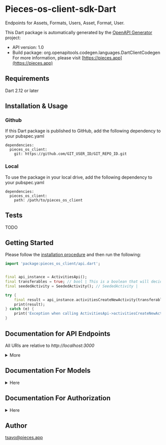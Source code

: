 #  Pieces-os-client-sdk-Dart

Endpoints for Assets, Formats, Users, Asset, Format, User.

This Dart package is automatically generated by the [OpenAPI Generator](https://openapi-generator.tech) project:

- API version: 1.0
- Build package: org.openapitools.codegen.languages.DartClientCodegen
For more information, please visit [https://pieces.app](https://pieces.app)

## Requirements

Dart 2.12 or later

## Installation & Usage

### Github
If this Dart package is published to GitHub, add the following dependency to your pubspec.yaml
```
dependencies:
  pieces_os_client:
    git: https://github.com/GIT_USER_ID/GIT_REPO_ID.git
```

### Local
To use the package in your local drive, add the following dependency to your pubspec.yaml
```
dependencies:
  pieces_os_client:
    path: /path/to/pieces_os_client
```

## Tests

TODO

## Getting Started

Please follow the [installation procedure](#installation--usage) and then run the following:

```dart
import 'package:pieces_os_client/api.dart';


final api_instance = ActivitiesApi();
final transferables = true; // bool | This is a boolean that will decided if we are want to return the transferable data (default) or not(performance enhancement)
final seededActivity = SeededActivity(); // SeededActivity | 

try {
    final result = api_instance.activitiesCreateNewActivity(transferables, seededActivity);
    print(result);
} catch (e) {
    print('Exception when calling ActivitiesApi->activitiesCreateNewActivity: $e\n');
}

```

## Documentation for API Endpoints

All URIs are relative to *http://localhost:3000*

<details>
<summary>More</summary>

Class | Method | HTTP request | Description
------------ | ------------- | ------------- | -------------
*ActivitiesApi* | [**activitiesCreateNewActivity**](doc//ActivitiesApi.md#activitiescreatenewactivity) | **POST** /activities/create | /activities/create [POST]
*ActivitiesApi* | [**activitiesDeleteSpecificActivity**](doc//ActivitiesApi.md#activitiesdeletespecificactivity) | **POST** /activities/{activity}/delete | /activities/{activity}/delete [POST]
*ActivitiesApi* | [**activitiesSnapshot**](doc//ActivitiesApi.md#activitiessnapshot) | **GET** /activities | /activities [GET]
*ActivityApi* | [**activitiesSpecificActivitySnapshot**](doc//ActivityApi.md#activitiesspecificactivitysnapshot) | **GET** /activity/{activity} | /activity/{activity} [GET]
*ActivityApi* | [**activityIdentifiersSnapshot**](doc//ActivityApi.md#activityidentifierssnapshot) | **GET** /activity/identifiers | /activity/identifiers [GET]
*ActivityApi* | [**activityUpdate**](doc//ActivityApi.md#activityupdate) | **POST** /activity/update | /activity/update [POST]
*AllocationApi* | [**allocationSnapshot**](doc//AllocationApi.md#allocationsnapshot) | **GET** /allocation/{allocation} | /allocation/{allocation} [GET]
*AllocationApi* | [**allocationUpdate**](doc//AllocationApi.md#allocationupdate) | **POST** /allocation/update | /allocation/update [POST]
*AllocationsApi* | [**allocationsConnectNewCloud**](doc//AllocationsApi.md#allocationsconnectnewcloud) | **POST** /allocations/connect | /allocations/connect [POST]
*AllocationsApi* | [**allocationsCreateNewAllocation**](doc//AllocationsApi.md#allocationscreatenewallocation) | **POST** /allocations/create | /allocations/create [POST]
*AllocationsApi* | [**allocationsDeleteAllocation**](doc//AllocationsApi.md#allocationsdeleteallocation) | **POST** /allocations/delete | /allocations/delete [POST]
*AllocationsApi* | [**allocationsDisconnectCloud**](doc//AllocationsApi.md#allocationsdisconnectcloud) | **POST** /allocations/disconnect | /allocations/disconnect [POST]
*AllocationsApi* | [**allocationsReconnectCloud**](doc//AllocationsApi.md#allocationsreconnectcloud) | **POST** /allocations/reconnect | /allocations/reconnect [POST]
*AllocationsApi* | [**allocationsSnapshot**](doc//AllocationsApi.md#allocationssnapshot) | **GET** /allocations | /allocations [GET]
*AnalysesApi* | [**analysesSnapshot**](doc//AnalysesApi.md#analysessnapshot) | **GET** /analyses | Your GET endpoint
*AnchorApi* | [**anchorRename**](doc//AnchorApi.md#anchorrename) | **POST** /anchor/{anchor}/rename | /anchor/{anchor}/rename [POST]
*AnchorApi* | [**anchorScoresIncrement**](doc//AnchorApi.md#anchorscoresincrement) | **POST** /anchor/{anchor}/scores/increment | '/anchor/{anchor}/scores/increment' [POST]
*AnchorApi* | [**anchorSpecificAnchorSnapshot**](doc//AnchorApi.md#anchorspecificanchorsnapshot) | **GET** /anchor/{anchor} | /anchor/{anchor} [GET]
*AnchorApi* | [**anchorUpdate**](doc//AnchorApi.md#anchorupdate) | **POST** /anchor/update | /anchor/update [POST]
*AnchorPointApi* | [**anchorPointScoresIncrement**](doc//AnchorPointApi.md#anchorpointscoresincrement) | **POST** /anchor_point/{anchor_point}/scores/increment | '/anchor_point/{anchor_point}/scores/increment' [POST]
*AnchorPointApi* | [**anchorPointSpecificAnchorPointSnapshot**](doc//AnchorPointApi.md#anchorpointspecificanchorpointsnapshot) | **GET** /anchor_point/{anchor_point} | /anchor_point/{anchor_point} [GET]
*AnchorPointApi* | [**anchorPointUpdate**](doc//AnchorPointApi.md#anchorpointupdate) | **POST** /anchor_point/update | /anchor_point/update [POST]
*AnchorPointsApi* | [**anchorPointsCreateNewAnchorPoint**](doc//AnchorPointsApi.md#anchorpointscreatenewanchorpoint) | **POST** /anchor_points/create | /anchor_points/create [POST]
*AnchorPointsApi* | [**anchorPointsDeleteSpecificAnchorPoint**](doc//AnchorPointsApi.md#anchorpointsdeletespecificanchorpoint) | **POST** /anchor_points/{anchor_point}/delete | /anchor_points/{anchor_point}/delete [POST]
*AnchorPointsApi* | [**anchorPointsSnapshot**](doc//AnchorPointsApi.md#anchorpointssnapshot) | **GET** /anchor_points | /anchor_points [GET]
*AnchorsApi* | [**anchorDisassociateAsset**](doc//AnchorsApi.md#anchordisassociateasset) | **POST** /anchors/{anchor}/assets/delete/{asset} | /anchors/{anchor}/assets/delete/{asset} [POST]
*AnchorsApi* | [**anchorsCreateNewAnchor**](doc//AnchorsApi.md#anchorscreatenewanchor) | **POST** /anchors/create | /anchors/create [POST]
*AnchorsApi* | [**anchorsDeleteSpecificAnchor**](doc//AnchorsApi.md#anchorsdeletespecificanchor) | **POST** /anchors/{anchor}/delete | /anchors/{anchor}/delete [POST]
*AnchorsApi* | [**anchorsSnapshot**](doc//AnchorsApi.md#anchorssnapshot) | **GET** /anchors | /anchors [GET]
*AnnotationApi* | [**annotationScoresIncrement**](doc//AnnotationApi.md#annotationscoresincrement) | **POST** /annotation/{annotation}/scores/increment | '/annotation/{annotation}/scores/increment' [POST]
*AnnotationApi* | [**annotationSpecificAnnotationSnapshot**](doc//AnnotationApi.md#annotationspecificannotationsnapshot) | **GET** /annotation/{annotation} | /annotation/{annotation} [GET]
*AnnotationApi* | [**annotationUpdate**](doc//AnnotationApi.md#annotationupdate) | **POST** /annotation/update | /annotation/update [POST]
*AnnotationsApi* | [**annotationsCreateNewAnnotation**](doc//AnnotationsApi.md#annotationscreatenewannotation) | **POST** /annotations/create | /annotations/create [POST]
*AnnotationsApi* | [**annotationsDeleteSpecificAnnotation**](doc//AnnotationsApi.md#annotationsdeletespecificannotation) | **POST** /annotations/{annotation}/delete | /annotations/{annotation}/delete [POST]
*AnnotationsApi* | [**annotationsSnapshot**](doc//AnnotationsApi.md#annotationssnapshot) | **GET** /annotations | /annotations [GET]
*ApplicationApi* | [**applicationUpdate**](doc//ApplicationApi.md#applicationupdate) | **POST** /application/update | /application/update [GET]
*ApplicationsApi* | [**applicationsExternalRelated**](doc//ApplicationsApi.md#applicationsexternalrelated) | **GET** /applications/external/related | /applications/external/related [GET]
*ApplicationsApi* | [**applicationsExternalSnapshot**](doc//ApplicationsApi.md#applicationsexternalsnapshot) | **GET** /applications/external | /applications/external [GET]
*ApplicationsApi* | [**applicationsRegister**](doc//ApplicationsApi.md#applicationsregister) | **POST** /applications/register | /applications/register [POST]
*ApplicationsApi* | [**applicationsSessionClose**](doc//ApplicationsApi.md#applicationssessionclose) | **POST** /applications/session/close | /applications/session/close [POST]
*ApplicationsApi* | [**applicationsSessionOpen**](doc//ApplicationsApi.md#applicationssessionopen) | **POST** /applications/session/open | /applications/session/open [POST]
*ApplicationsApi* | [**applicationsSessionSnapshot**](doc//ApplicationsApi.md#applicationssessionsnapshot) | **GET** /applications/sessions/{session} | /applications/sessions/{session} [GET]
*ApplicationsApi* | [**applicationsSnapshot**](doc//ApplicationsApi.md#applicationssnapshot) | **GET** /applications | /applications [GET]
*ApplicationsApi* | [**applicationsSpecificApplicationSnapshot**](doc//ApplicationsApi.md#applicationsspecificapplicationsnapshot) | **GET** /applications/{application} | /applications/{application} [GET]
*ApplicationsApi* | [**applicationsUsageEngagementInteraction**](doc//ApplicationsApi.md#applicationsusageengagementinteraction) | **POST** /applications/usage/engagement/interaction | /applications/usage/engagement/interaction [POST] Scoped to Apps
*ApplicationsApi* | [**applicationsUsageEngagementKeyboard**](doc//ApplicationsApi.md#applicationsusageengagementkeyboard) | **POST** /applications/usage/engagement/keyboard | /applications/usage/engagement/keyboard [POST] Scoped to Apps
*ApplicationsApi* | [**applicationsUsageInstallation**](doc//ApplicationsApi.md#applicationsusageinstallation) | **POST** /applications/usage/installation | /applications/usage/installation [POST]
*ApplicationsApi* | [**postApplicationsUsageUpdated**](doc//ApplicationsApi.md#postapplicationsusageupdated) | **POST** /applications/usage/updated | /applications/usage/updated [POST]
*AssetApi* | [**assetAssociateTag**](doc//AssetApi.md#assetassociatetag) | **POST** /asset/{asset}/tags/associate/{tag} | /asset/{asset}/tags/associate/{tag} [POST]
*AssetApi* | [**assetAssociateWebsite**](doc//AssetApi.md#assetassociatewebsite) | **POST** /asset/{asset}/websites/associate/{website} | /asset/{asset}/websites/associate/{website} [POST]
*AssetApi* | [**assetDisassociateTag**](doc//AssetApi.md#assetdisassociatetag) | **POST** /asset/{asset}/tags/disassociate/{tag} | /asset/{asset}/tags/disassociate/{tag} [POST]
*AssetApi* | [**assetDisassociateWebsite**](doc//AssetApi.md#assetdisassociatewebsite) | **POST** /asset/{asset}/websites/disassociate/{website} | /asset/{asset}/websites/disassociate/{website} [POST]
*AssetApi* | [**assetFormats**](doc//AssetApi.md#assetformats) | **GET** /asset/{asset}/formats | /asset/{asset}/formats [GET] Scoped To Asset
*AssetApi* | [**assetReclassify**](doc//AssetApi.md#assetreclassify) | **POST** /asset/reclassify | /asset/reclassify [POST]
*AssetApi* | [**assetScoresIncrement**](doc//AssetApi.md#assetscoresincrement) | **POST** /asset/{asset}/scores/increment | '/asset/{asset}/scores/increment' [POST]
*AssetApi* | [**assetSnapshot**](doc//AssetApi.md#assetsnapshot) | **GET** /asset/{asset} | /asset/{asset} [GET] Scoped To Asset
*AssetApi* | [**assetSnapshotPost**](doc//AssetApi.md#assetsnapshotpost) | **POST** /asset/{asset} | /asset/{asset} [POST] Scoped to an Asset
*AssetApi* | [**assetSpecificAssetActivities**](doc//AssetApi.md#assetspecificassetactivities) | **GET** /asset/{asset}/activities | /asset/{asset}/activities [GET]
*AssetApi* | [**assetSpecificAssetConversations**](doc//AssetApi.md#assetspecificassetconversations) | **GET** /asset/{asset}/conversations | /asset/{asset}/conversations [GET]
*AssetApi* | [**assetSpecificAssetExport**](doc//AssetApi.md#assetspecificassetexport) | **GET** /asset/{asset}/export | [GET] /asset/{asset}/export
*AssetApi* | [**assetUpdate**](doc//AssetApi.md#assetupdate) | **POST** /asset/update | /asset/update [POST] Scoped to Asset
*AssetsApi* | [**assetsCreateNewAsset**](doc//AssetsApi.md#assetscreatenewasset) | **POST** /assets/create | /assets/create [POST] Scoped to Asset
*AssetsApi* | [**assetsDeleteAsset**](doc//AssetsApi.md#assetsdeleteasset) | **POST** /assets/{asset}/delete | /assets/delete [POST] Scoped to Asset
*AssetsApi* | [**assetsDraft**](doc//AssetsApi.md#assetsdraft) | **POST** /assets/draft | /assets/draft [POST]
*AssetsApi* | [**assetsGetRecommendedAssets**](doc//AssetsApi.md#assetsgetrecommendedassets) | **GET** /assets/recommended | Your GET endpoint
*AssetsApi* | [**assetsGetRelatedAssets**](doc//AssetsApi.md#assetsgetrelatedassets) | **GET** /assets/related | /assets/related [GET]
*AssetsApi* | [**assetsIdentifiersSnapshot**](doc//AssetsApi.md#assetsidentifierssnapshot) | **GET** /assets/identifiers | /assets/identifiers [GET]
*AssetsApi* | [**assetsPseudoSnapshot**](doc//AssetsApi.md#assetspseudosnapshot) | **GET** /assets/pseudo | /assets/pseudo [GET]
*AssetsApi* | [**assetsSearchAssets**](doc//AssetsApi.md#assetssearchassets) | **GET** /assets/search | /assets/search?query=string [GET]
*AssetsApi* | [**assetsSearchWithFilters**](doc//AssetsApi.md#assetssearchwithfilters) | **POST** /assets/search | /assets/search [POST]
*AssetsApi* | [**assetsSnapshot**](doc//AssetsApi.md#assetssnapshot) | **GET** /assets | /assets [GET] Scoped to Assets
*AssetsApi* | [**assetsSpecificAssetFormatsSnapshot**](doc//AssetsApi.md#assetsspecificassetformatssnapshot) | **GET** /assets/{asset}/formats | /assets/{asset}/formats [GET] Scoped To Assets
*AssetsApi* | [**assetsSpecificAssetSnapshot**](doc//AssetsApi.md#assetsspecificassetsnapshot) | **GET** /assets/{asset} | /assets/{asset} [GET] Scoped to Assets
*AssetsApi* | [**assetsStreamIdentifiers**](doc//AssetsApi.md#assetsstreamidentifiers) | **GET** /assets/stream/identifiers | /assets/stream/identifiers [GET]
*AssetsApi* | [**getAssetsStreamTransferables**](doc//AssetsApi.md#getassetsstreamtransferables) | **GET** /assets/stream/transferables | Your GET endpoint
*AssetsApi* | [**streamAssets**](doc//AssetsApi.md#streamassets) | **GET** /assets/stream | /assets/stream [GET]
*Auth0Api* | [**auth0Logout**](doc//Auth0Api.md#auth0logout) | **GET** /v2/logout | https://auth.pieces.services/v2/logout [GET]
*Auth0Api* | [**authorizeAuth0**](doc//Auth0Api.md#authorizeauth0) | **GET** /authorize | https://auth.pieces.services/authorize [GET]
*Auth0Api* | [**exchangeForAuth0Token**](doc//Auth0Api.md#exchangeforauth0token) | **POST** /oauth/token | https://auth.pieces.services/oauth/token [POST]
*Auth0Api* | [**getAuth0UserInfo**](doc//Auth0Api.md#getauth0userinfo) | **GET** /userinfo | https://auth.pieces.services/userinfo [GET]
*BackupApi* | [**backup**](doc//BackupApi.md#backup) | **POST** /backup | /backup [POST]
*BackupApi* | [**backupAsset**](doc//BackupApi.md#backupasset) | **POST** /backup/asset | /backup/asset [POST]
*ClassificationApi* | [**convertGenericClassification**](doc//ClassificationApi.md#convertgenericclassification) | **POST** /classification/generic/convert | Convert Generic Classification
*CodeAnalysesApi* | [**codeAnalysesSnapshot**](doc//CodeAnalysesApi.md#codeanalysessnapshot) | **GET** /code_analyses | Your GET endpoint
*ConnectorApi* | [**connect**](doc//ConnectorApi.md#connect) | **POST** /connect | /connect [POST]
*ConnectorApi* | [**intention**](doc//ConnectorApi.md#intention) | **POST** /{application}/intention | /{application}/intention [POST]
*ConnectorApi* | [**onboarded**](doc//ConnectorApi.md#onboarded) | **POST** /{application}/onboarded | /onboarded [POST]
*ConnectorApi* | [**react**](doc//ConnectorApi.md#react) | **POST** /{application}/reaction | /{application}/reaction [POST]
*ConnectorApi* | [**suggest**](doc//ConnectorApi.md#suggest) | **POST** /{application}/suggestion | /{application}/suggestion [POST]
*ConnectorApi* | [**track**](doc//ConnectorApi.md#track) | **POST** /{application}/track | /{application}/track [POST]
*ConversationApi* | [**conversationAssociateAnchor**](doc//ConversationApi.md#conversationassociateanchor) | **POST** /conversation/{conversation}/anchors/associate/{anchor} | /conversation/{conversation}/anchors/associate/{anchor} [POST]
*ConversationApi* | [**conversationAssociateAsset**](doc//ConversationApi.md#conversationassociateasset) | **POST** /conversation/{conversation}/assets/associate/{asset} | /conversation/{conversation}/assets/associate/{asset} [POST]
*ConversationApi* | [**conversationAssociateWebsite**](doc//ConversationApi.md#conversationassociatewebsite) | **POST** /conversation/{conversation}/websites/associate/{website} | /conversation/{conversation}/websites/associate/{website} [POST]
*ConversationApi* | [**conversationDisassociateAnchor**](doc//ConversationApi.md#conversationdisassociateanchor) | **POST** /conversation/{conversation}/anchors/delete/{anchor} | /conversation/{conversation}/anchors/delete/{anchor} [POST]
*ConversationApi* | [**conversationDisassociateAsset**](doc//ConversationApi.md#conversationdisassociateasset) | **POST** /conversation/{conversation}/assets/delete/{asset} | /conversation/{conversation}/assets/delete/{asset} [POST]
*ConversationApi* | [**conversationDisassociateWebsite**](doc//ConversationApi.md#conversationdisassociatewebsite) | **POST** /conversation/{conversation}/websites/disassociate/{website} | /website/{website}/websites/disassociate/{website} [POST]
*ConversationApi* | [**conversationGetSpecificConversation**](doc//ConversationApi.md#conversationgetspecificconversation) | **GET** /conversation/{conversation} | /conversation/{conversation} [GET]
*ConversationApi* | [**conversationGroundingMessagesAssociateMessage**](doc//ConversationApi.md#conversationgroundingmessagesassociatemessage) | **POST** /conversation/{conversation}/grounding/messages/associate/{message} | /conversation/{conversation}/grounding/messages/associate/{message} [POST]
*ConversationApi* | [**conversationGroundingMessagesDisassociateMessage**](doc//ConversationApi.md#conversationgroundingmessagesdisassociatemessage) | **POST** /conversation/{conversation}/grounding/messages/disassociate/{message} | /conversation/{conversation}/grounding/messages/disassociate/{message} [POST]
*ConversationApi* | [**conversationScoresIncrement**](doc//ConversationApi.md#conversationscoresincrement) | **POST** /conversation/{conversation}/scores/increment | '/conversation/{conversation}/scores/increment' [POST]
*ConversationApi* | [**conversationSpecificConversationMessages**](doc//ConversationApi.md#conversationspecificconversationmessages) | **GET** /conversation/{conversation}/messages | /conversation/{conversation}/messages [GET]
*ConversationApi* | [**conversationSpecificConversationRename**](doc//ConversationApi.md#conversationspecificconversationrename) | **POST** /conversation/{conversation}/rename | /conversation/{conversation}/rename [POST]
*ConversationApi* | [**conversationSummarize**](doc//ConversationApi.md#conversationsummarize) | **POST** /conversation/{conversation}/summarize | /conversation/{conversation}/summarize [POST]
*ConversationApi* | [**conversationUpdate**](doc//ConversationApi.md#conversationupdate) | **POST** /conversation/update | /conversation/update [POST]
*ConversationMessageApi* | [**messageAssociateAnnotation**](doc//ConversationMessageApi.md#messageassociateannotation) | **POST** /message/{message}/annotations/associate/{annotation} | /message/{message}/annotations/associate/{annotation} [POST]
*ConversationMessageApi* | [**messageDisassociateAnnotation**](doc//ConversationMessageApi.md#messagedisassociateannotation) | **POST** /message/{message}/annotations/disassociate/{annotation} | /message/{message}/annotations/disassociate/{annotation} [POST]
*ConversationMessageApi* | [**messageScoresIncrement**](doc//ConversationMessageApi.md#messagescoresincrement) | **POST** /message/{message}/scores/increment | '/message/{message}/scores/increment' [POST]
*ConversationMessageApi* | [**messageSpecificMessageSnapshot**](doc//ConversationMessageApi.md#messagespecificmessagesnapshot) | **GET** /message/{message} | /message/{message} [GET]
*ConversationMessageApi* | [**messageSpecificMessageUpdate**](doc//ConversationMessageApi.md#messagespecificmessageupdate) | **POST** /message/update | /message/update [GET]
*ConversationMessagesApi* | [**messagesCreateSpecificMessage**](doc//ConversationMessagesApi.md#messagescreatespecificmessage) | **POST** /messages/create | /messages/create [POST]
*ConversationMessagesApi* | [**messagesDeleteSpecificMessage**](doc//ConversationMessagesApi.md#messagesdeletespecificmessage) | **POST** /messages/{message}/delete | /messages/{message}/delete [POST]
*ConversationMessagesApi* | [**messagesSnapshot**](doc//ConversationMessagesApi.md#messagessnapshot) | **GET** /messages | /messages [GET]
*ConversationsApi* | [**conversationsCreateFromAsset**](doc//ConversationsApi.md#conversationscreatefromasset) | **POST** /conversations/create/from_asset/{asset} | /conversations/create/from_asset/{asset} [POST]
*ConversationsApi* | [**conversationsCreateSpecificConversation**](doc//ConversationsApi.md#conversationscreatespecificconversation) | **POST** /conversations/create | /conversations/create [POST]
*ConversationsApi* | [**conversationsDeleteSpecificConversation**](doc//ConversationsApi.md#conversationsdeletespecificconversation) | **POST** /conversations/{conversation}/delete | /conversations/{conversation}/delete [POST]
*ConversationsApi* | [**conversationsIdentifiersSnapshot**](doc//ConversationsApi.md#conversationsidentifierssnapshot) | **GET** /conversations/identifiers | /conversations/identifiers [GET]
*ConversationsApi* | [**conversationsSnapshot**](doc//ConversationsApi.md#conversationssnapshot) | **GET** /conversations | /conversations [GET]
*ConversationsApi* | [**conversationsStreamIdentifiers**](doc//ConversationsApi.md#conversationsstreamidentifiers) | **GET** /conversations/stream/identifiers | /conversations/stream/identifiers [STREAMED]
*DatabaseApi* | [**databaseExport**](doc//DatabaseApi.md#databaseexport) | **GET** /database/export | Your GET endpoint
*DatabaseApi* | [**databaseImport**](doc//DatabaseApi.md#databaseimport) | **POST** /database/import | /database/import [POST]
*DiscoveryApi* | [**discoveryDiscoverAssets**](doc//DiscoveryApi.md#discoverydiscoverassets) | **POST** /discovery/discover/assets | /discovery/discover/assets [POST]
*DiscoveryApi* | [**discoveryDiscoverAssetsHtml**](doc//DiscoveryApi.md#discoverydiscoverassetshtml) | **POST** /discovery/discover/assets/html | /discovery/discover/assets/html[POST]
*DiscoveryApi* | [**discoveryDiscoverSensitives**](doc//DiscoveryApi.md#discoverydiscoversensitives) | **POST** /discovery/discover/sensitives | /discovery/discover/sensitives [POST]
*DiscoveryApi* | [**discoveryDiscoverTagsRelated**](doc//DiscoveryApi.md#discoverydiscovertagsrelated) | **POST** /discovery/discover/tags/related | /discovery/discover/tags/related [POST]
*DistributionApi* | [**distributionUpdate**](doc//DistributionApi.md#distributionupdate) | **POST** /distribution/update | /distribution/update [POST]
*DistributionApi* | [**distributionsSpecificDistributionSnapshot**](doc//DistributionApi.md#distributionsspecificdistributionsnapshot) | **GET** /distribution/{distribution} | /distribution/{distribution} [GET]
*DistributionsApi* | [**distributionsCreateNewDistribution**](doc//DistributionsApi.md#distributionscreatenewdistribution) | **POST** /distributions/create | /distributions/create [POST]
*DistributionsApi* | [**distributionsDeleteSpecificDistribution**](doc//DistributionsApi.md#distributionsdeletespecificdistribution) | **POST** /distributions/{distribution}/delete | /distributions/{distribution}/delete [POST]
*DistributionsApi* | [**distributionsSnapshot**](doc//DistributionsApi.md#distributionssnapshot) | **GET** /distributions | /distributions [GET]
*ExternalProviderApi* | [**externalProviderApiKeyCreate**](doc//ExternalProviderApi.md#externalproviderapikeycreate) | **POST** /external_provider/api_key/create | /external_provider/api_key/create [POST]
*ExternalProviderApi* | [**externalProviderApiKeyDelete**](doc//ExternalProviderApi.md#externalproviderapikeydelete) | **POST** /external_provider/api_key/delete | /external_provider/api_key/delete [POST]
*ExternalProviderApi* | [**externalProviderApiKeyUpdate**](doc//ExternalProviderApi.md#externalproviderapikeyupdate) | **POST** /external_provider/api_key/update | /external_provider/api_key/update [POST]
*FormatApi* | [**formatAnalysis**](doc//FormatApi.md#formatanalysis) | **GET** /format/{format}/analysis | /format/{format}/analysis [GET]
*FormatApi* | [**formatReclassify**](doc//FormatApi.md#formatreclassify) | **POST** /format/reclassify | /format/reclassify [POST]
*FormatApi* | [**formatSnapshot**](doc//FormatApi.md#formatsnapshot) | **GET** /format/{format} | /format/{format} [GET] Scoped to Format
*FormatApi* | [**formatUpdateValue**](doc//FormatApi.md#formatupdatevalue) | **POST** /format/update/value | [POST] /format/update/value
*FormatApi* | [**formatUsageEvent**](doc//FormatApi.md#formatusageevent) | **POST** /format/usage/event | /format/usage/event [POST] Scoped to Format
*FormatsApi* | [**formatsSnapshot**](doc//FormatsApi.md#formatssnapshot) | **GET** /formats | /formats [GET] Scoped to Formats
*FormatsApi* | [**formatsSpecificFormatSnapshot**](doc//FormatsApi.md#formatsspecificformatsnapshot) | **GET** /formats/{format} | /formats/{format} [GET] Scoped to Formats
*GithubApi* | [**importGithubGists**](doc//GithubApi.md#importgithubgists) | **POST** /github/gists/import | /github/gists/import [POST]
*HintApi* | [**hintScoresIncrement**](doc//HintApi.md#hintscoresincrement) | **POST** /hint/{hint}/scores/increment | '/hint/{hint}/scores/increment' [POST]
*HintApi* | [**hintSpecificHintSnapshot**](doc//HintApi.md#hintspecifichintsnapshot) | **GET** /hint/{hint} | /hint/{hint} [POST]
*HintApi* | [**hintUpdate**](doc//HintApi.md#hintupdate) | **POST** /hint/update | /hint/update [POST]
*HintsApi* | [**hintsCreateNewHint**](doc//HintsApi.md#hintscreatenewhint) | **POST** /hints/create | /hints/create [POST]
*HintsApi* | [**hintsDeleteSpecificHint**](doc//HintsApi.md#hintsdeletespecifichint) | **POST** /hints/{hint}/delete | /hints/{hint}/delete [POST]
*HintsApi* | [**hintsSnapshot**](doc//HintsApi.md#hintssnapshot) | **GET** /hints | /hints [GET]
*ImageAnalysesApi* | [**imageAnalysesSnapshot**](doc//ImageAnalysesApi.md#imageanalysessnapshot) | **GET** /image_analyses | Your GET endpoint
*LinkifyApi* | [**linkify**](doc//LinkifyApi.md#linkify) | **POST** /linkify | /linkify [POST]
*LinkifyApi* | [**linkifyMultiple**](doc//LinkifyApi.md#linkifymultiple) | **POST** /linkify/multiple | /linkify/multiple [POST]
*LinkifyApi* | [**linkifyShareRevoke**](doc//LinkifyApi.md#linkifysharerevoke) | **POST** /linkify/{share}/revoke | [POST} /linkify/{share}/revoke
*MacOSApi* | [**assetsCreateNewAssetFromMacos**](doc//MacOSApi.md#assetscreatenewassetfrommacos) | **POST** /macos/assets/create | /macos/assets/create [Post]
*MachineLearningApi* | [**personificationTechnicalLanguageGeneration**](doc//MachineLearningApi.md#personificationtechnicallanguagegeneration) | **POST** /machine_learning/text/technical_language/generators/personification | /machine_learning/text/technical_language/generators/personification [GET]
*MachineLearningApi* | [**segmentTechnicalLanguage**](doc//MachineLearningApi.md#segmenttechnicallanguage) | **POST** /machine_learning/text/technical_language/parsers/segmentation | /machine_learning/text/technical_language/parsers/segmentation [POST]
*MetricsApi* | [**getMetricsFormats**](doc//MetricsApi.md#getmetricsformats) | **GET** /metrics/formats | /metrics/formats [GET]
*MetricsApi* | [**metricsFormatsOrdered**](doc//MetricsApi.md#metricsformatsordered) | **GET** /metrics/formats/ordered | /metrics/formats/ordered [GET]
*ModelApi* | [**modelSpecificModelDownload**](doc//ModelApi.md#modelspecificmodeldownload) | **POST** /model/{model}/download | /model/{model}/download [POST]
*ModelApi* | [**modelSpecificModelDownloadCancel**](doc//ModelApi.md#modelspecificmodeldownloadcancel) | **POST** /model/{model}/download/cancel | /model/{model}/download/cancel [POST]
*ModelApi* | [**modelSpecificModelDownloadProgress**](doc//ModelApi.md#modelspecificmodeldownloadprogress) | **GET** /model/{model}/download/progress | /model/{model}/download/progress [WS]
*ModelApi* | [**modelSpecificModelLoad**](doc//ModelApi.md#modelspecificmodelload) | **POST** /model/{model}/load | /model/{model}/load [POST]
*ModelApi* | [**modelSpecificModelUnload**](doc//ModelApi.md#modelspecificmodelunload) | **POST** /model/{model}/unload | /model/{model}/unload [POST]
*ModelApi* | [**modelUpdate**](doc//ModelApi.md#modelupdate) | **POST** /model/update | /model/update [POST]
*ModelApi* | [**modelsSpecificModelSnapshot**](doc//ModelApi.md#modelsspecificmodelsnapshot) | **GET** /model/{model} | /model/{model} [GET]
*ModelsApi* | [**modelsCreateNewModel**](doc//ModelsApi.md#modelscreatenewmodel) | **POST** /models/create | /models/create [POST]
*ModelsApi* | [**modelsDeleteSpecificModel**](doc//ModelsApi.md#modelsdeletespecificmodel) | **POST** /models/{model}/delete | /models/{model}/delete [POST]
*ModelsApi* | [**modelsDeleteSpecificModelCache**](doc//ModelsApi.md#modelsdeletespecificmodelcache) | **POST** /models/{model}/delete/cache | /models/{model}/delete/cache [POST]
*ModelsApi* | [**modelsSnapshot**](doc//ModelsApi.md#modelssnapshot) | **GET** /models | /models [GET]
*ModelsApi* | [**unloadModels**](doc//ModelsApi.md#unloadmodels) | **POST** /models/unload | /models/unload [POST]
*NotificationsApi* | [**sendLocalNotification**](doc//NotificationsApi.md#sendlocalnotification) | **POST** /notifications/local/send | Send notification
*OCRAnalysesApi* | [**ocrAnalysesSnapshot**](doc//OCRAnalysesApi.md#ocranalysessnapshot) | **GET** /ocr_analyses | Your GET endpoint
*OSApi* | [**linkProvider**](doc//OSApi.md#linkprovider) | **POST** /os/link_provider | /os/link_provider [POST]
*OSApi* | [**osDeviceInformation**](doc//OSApi.md#osdeviceinformation) | **GET** /os/device/information | /os/device/information [GET]
*OSApi* | [**osRestart**](doc//OSApi.md#osrestart) | **GET** /os/restart | Your GET endpoint
*OSApi* | [**osUpdateCheck**](doc//OSApi.md#osupdatecheck) | **POST** /os/update/check | /os/update/check [POST]
*OSApi* | [**pickFiles**](doc//OSApi.md#pickfiles) | **POST** /os/files/pick | /os/files/pick [POST]
*OSApi* | [**pickFolders**](doc//OSApi.md#pickfolders) | **POST** /os/folders/pick | /os/folders/pick [POST]
*OSApi* | [**signIntoOS**](doc//OSApi.md#signintoos) | **POST** /os/sign_in | 
*OSApi* | [**signOutOfOS**](doc//OSApi.md#signoutofos) | **POST** /os/sign_out | /os/sign_out [POST]
*OpenAIApi* | [**openAiModelsList**](doc//OpenAIApi.md#openaimodelslist) | **POST** /open_ai/models/list | /open_ai/models/list [POST]
*PKCEApi* | [**clearPKCE**](doc//PKCEApi.md#clearpkce) | **POST** /pkce/clear | /pkce/clear [POST]
*PKCEApi* | [**generateCode**](doc//PKCEApi.md#generatecode) | **POST** /pkce/code | /pkce/code [POST]
*PKCEApi* | [**generateToken**](doc//PKCEApi.md#generatetoken) | **POST** /pkce/token | /pkce/token [POST]
*PKCEApi* | [**getChallenge**](doc//PKCEApi.md#getchallenge) | **GET** /pkce/challenge | Your GET endpoint
*PKCEApi* | [**respondWithCode**](doc//PKCEApi.md#respondwithcode) | **POST** /pkce/response/code | /pkce/response/code [POST]
*PersonApi* | [**personScoresIncrement**](doc//PersonApi.md#personscoresincrement) | **POST** /person/{person}/scores/increment | '/person/{person}/scores/increment' [POST]
*PersonApi* | [**personSnapshot**](doc//PersonApi.md#personsnapshot) | **GET** /person/{person} | /person/{person} [GET]
*PersonApi* | [**updatePerson**](doc//PersonApi.md#updateperson) | **POST** /person/update | /person/update [POST]
*PersonsApi* | [**personDisassociateAsset**](doc//PersonsApi.md#persondisassociateasset) | **POST** /persons/{person}/assets/delete/{asset} | /persons/{person}/assets/delete/{asset} [POST]
*PersonsApi* | [**personsCreateNewPerson**](doc//PersonsApi.md#personscreatenewperson) | **POST** /persons/create | /persons/create [POST]
*PersonsApi* | [**personsDeletePerson**](doc//PersonsApi.md#personsdeleteperson) | **POST** /persons/{person}/delete | /persons/{person}/delete [POST]
*PersonsApi* | [**personsSnapshot**](doc//PersonsApi.md#personssnapshot) | **GET** /persons | /persons [GET]
*PieceApi* | [**htmlShare**](doc//PieceApi.md#htmlshare) | **GET** / | / [GET]
*QGPTApi* | [**hints**](doc//QGPTApi.md#hints) | **POST** /qgpt/hints | /qgpt/hints [POST]
*QGPTApi* | [**personsRelated**](doc//QGPTApi.md#personsrelated) | **POST** /qgpt/persons/related | /qgpt/persons/related [POST]
*QGPTApi* | [**qgptStream**](doc//QGPTApi.md#qgptstream) | **GET** /qgpt/stream | /qgpt/stream [GET]
*QGPTApi* | [**question**](doc//QGPTApi.md#question) | **POST** /qgpt/question | /qgpt/question [POST]
*QGPTApi* | [**relevance**](doc//QGPTApi.md#relevance) | **POST** /qgpt/relevance | /qgpt/relevance [POST]
*QGPTApi* | [**reprompt**](doc//QGPTApi.md#reprompt) | **POST** /qgpt/reprompt | /qgpt/reprompt [POST]
*RelationshipApi* | [**relationshipsSpecificRelationshipSnapshot**](doc//RelationshipApi.md#relationshipsspecificrelationshipsnapshot) | **GET** /relationship/{relationship} | /relationship/{relationship} [GET]
*RelationshipsApi* | [**relationshipsSnapshot**](doc//RelationshipsApi.md#relationshipssnapshot) | **GET** /relationships | /relationships [GET]
*SearchApi* | [**fullTextSearch**](doc//SearchApi.md#fulltextsearch) | **GET** /search/full_text | /search/full_text [GET]
*SearchApi* | [**neuralCodeSearch**](doc//SearchApi.md#neuralcodesearch) | **GET** /search/neural_code | /search/neural_code [GET]
*SearchApi* | [**tagBasedSearch**](doc//SearchApi.md#tagbasedsearch) | **POST** /search/tag_based | /search/tag_based [POST]
*SensitiveApi* | [**sensitiveScoresIncrement**](doc//SensitiveApi.md#sensitivescoresincrement) | **POST** /sensitive/{sensitive}/scores/increment | '/sensitive/{sensitive}/scores/increment' [POST]
*SensitiveApi* | [**sensitiveSnapshot**](doc//SensitiveApi.md#sensitivesnapshot) | **GET** /sensitive/{sensitive} | /sensitive/{sensitive} [GET]
*SensitiveApi* | [**updateSensitive**](doc//SensitiveApi.md#updatesensitive) | **POST** /sensitive/update | /sensitive/update [POST]
*SensitivesApi* | [**sensitivesCreateNewSensitive**](doc//SensitivesApi.md#sensitivescreatenewsensitive) | **POST** /sensitives/create | /sensitives/create [POST]
*SensitivesApi* | [**sensitivesDeleteSensitive**](doc//SensitivesApi.md#sensitivesdeletesensitive) | **POST** /sensitives/{sensitive}/delete | /sensitives/{sensitive}/delete [POST]
*SensitivesApi* | [**sensitivesSnapshot**](doc//SensitivesApi.md#sensitivessnapshot) | **GET** /sensitives | /sensitives [GET]
*ShareApi* | [**shareScoresIncrement**](doc//ShareApi.md#sharescoresincrement) | **POST** /share/{share}/scores/increment | '/share/{share}/scores/increment' [POST]
*ShareApi* | [**shareSnapshot**](doc//ShareApi.md#sharesnapshot) | **GET** /share/{share} | /share/{share}
*ShareApi* | [**shareUpdate**](doc//ShareApi.md#shareupdate) | **POST** /share/update | /share/update [POST]
*SharesApi* | [**sharesCreateNewShare**](doc//SharesApi.md#sharescreatenewshare) | **POST** /shares/create | /shares/create [POST]
*SharesApi* | [**sharesDeleteShare**](doc//SharesApi.md#sharesdeleteshare) | **POST** /shares/{share}/delete | /shares/{share}/delete [POST]
*SharesApi* | [**sharesSnapshot**](doc//SharesApi.md#sharessnapshot) | **GET** /shares | /shares [GET]
*SharesApi* | [**sharesSpecificShareSnapshot**](doc//SharesApi.md#sharesspecificsharesnapshot) | **GET** /shares/{share} | /shares/{share} [GET]
*TagApi* | [**tagAssociateAsset**](doc//TagApi.md#tagassociateasset) | **POST** /tag/{tag}/assets/associate/{asset} | /tag/{tag}/assets/associate/{asset} [POST]
*TagApi* | [**tagAssociatePerson**](doc//TagApi.md#tagassociateperson) | **POST** /tag/{tag}/persons/associate/{person} | /tag/{tag}/persons/associate/{person} [POST]
*TagApi* | [**tagDisassociateAsset**](doc//TagApi.md#tagdisassociateasset) | **POST** /tag/{tag}/assets/disassociate/{asset} | /tag/{tag}/assets/disassociate/{asset} [POST]
*TagApi* | [**tagDisassociatePerson**](doc//TagApi.md#tagdisassociateperson) | **POST** /tag/{tag}/persons/disassociate/{person} | /tag/{tag}/persons/disassociate/{person} [POST]
*TagApi* | [**tagScoresIncrement**](doc//TagApi.md#tagscoresincrement) | **POST** /tag/{tag}/scores/increment | '/tag/{tag}/scores/increment' [POST]
*TagApi* | [**tagUpdate**](doc//TagApi.md#tagupdate) | **POST** /tag/update | /tag/update [POST]
*TagApi* | [**tagsSpecificTagSnapshot**](doc//TagApi.md#tagsspecifictagsnapshot) | **GET** /tag/{tag} | /tag/{tag} [GET]
*TagsApi* | [**tagsCreateNewTag**](doc//TagsApi.md#tagscreatenewtag) | **POST** /tags/create | /tags/create [POST]
*TagsApi* | [**tagsDeleteSpecificTag**](doc//TagsApi.md#tagsdeletespecifictag) | **POST** /tags/{tag}/delete | /tags/{tag}/delete [POST]
*TagsApi* | [**tagsExists**](doc//TagsApi.md#tagsexists) | **POST** /tags/exists | /tags/exists [POST]
*TagsApi* | [**tagsSnapshot**](doc//TagsApi.md#tagssnapshot) | **GET** /tags | /tags [GET]
*UltraSuiteApi* | [**assetsCreateUltraSuiteAsset**](doc//UltraSuiteApi.md#assetscreateultrasuiteasset) | **POST** /ultra_suite/assets/create | /ultra_suite/assets/create [POST]
*UserApi* | [**clearUser**](doc//UserApi.md#clearuser) | **POST** /user/clear | /user/clear
*UserApi* | [**selectUser**](doc//UserApi.md#selectuser) | **POST** /user/select | /user/select [POST]
*UserApi* | [**streamUser**](doc//UserApi.md#streamuser) | **GET** /user/stream | /user/stream [GET]
*UserApi* | [**updateUser**](doc//UserApi.md#updateuser) | **POST** /user/update | /user/update [POST]
*UserApi* | [**userProviders**](doc//UserApi.md#userproviders) | **GET** /user/providers | Your GET endpoint
*UserApi* | [**userSnapshot**](doc//UserApi.md#usersnapshot) | **GET** /user | /user [GET]
*UserApi* | [**userUpdateVanity**](doc//UserApi.md#userupdatevanity) | **POST** /user/update/vanity | /user/update/vanity [POST]
*UsersApi* | [**authenticateFromOauthToken**](doc//UsersApi.md#authenticatefromoauthtoken) | **POST** /users/authenticate/from_token | /users/authenticate/from_token [POST]
*UsersApi* | [**usersDisconnectUser**](doc//UsersApi.md#usersdisconnectuser) | **POST** /users/{user}/disconnect | /users/{user}/disconnect [POST]
*UsersApi* | [**usersSnapshot**](doc//UsersApi.md#userssnapshot) | **GET** /users | /users [GET]
*UsersApi* | [**usersSpecificUserSnapshot**](doc//UsersApi.md#usersspecificusersnapshot) | **GET** /users/{user} | /users/{user} [GET] Scoped to Users
*WebsiteApi* | [**websiteAssociateAsset**](doc//WebsiteApi.md#websiteassociateasset) | **POST** /website/{website}/assets/associate/{asset} | /website/{website}/assets/associate/{asset} [POST]
*WebsiteApi* | [**websiteAssociateConversation**](doc//WebsiteApi.md#websiteassociateconversation) | **POST** /website/{website}/conversations/associate/{conversation} | /website/{website}/conversations/associate/{conversation} [POST]
*WebsiteApi* | [**websiteAssociatePerson**](doc//WebsiteApi.md#websiteassociateperson) | **POST** /website/{website}/persons/associate/{person} | /website/{website}/persons/associate/{person} [POST]
*WebsiteApi* | [**websiteDisassociateAsset**](doc//WebsiteApi.md#websitedisassociateasset) | **POST** /website/{website}/assets/disassociate/{asset} | /website/{website}/assets/disassociate/{asset} [POST]
*WebsiteApi* | [**websiteDisassociateConversation**](doc//WebsiteApi.md#websitedisassociateconversation) | **POST** /website/{website}/conversations/disassociate/{conversation} | /website/{website}/conversations/disassociate/{conversation} [POST]
*WebsiteApi* | [**websiteDisassociatePerson**](doc//WebsiteApi.md#websitedisassociateperson) | **POST** /website/{website}/persons/disassociate/{person} | /website/{website}/persons/disassociate/{person} [POST]
*WebsiteApi* | [**websiteScoresIncrement**](doc//WebsiteApi.md#websitescoresincrement) | **POST** /website/{website}/scores/increment | '/website/{website}/scores/increment' [POST]
*WebsiteApi* | [**websiteUpdate**](doc//WebsiteApi.md#websiteupdate) | **POST** /website/update | /website/update [POST]
*WebsiteApi* | [**websitesSpecificWebsiteSnapshot**](doc//WebsiteApi.md#websitesspecificwebsitesnapshot) | **GET** /website/{website} | /website/{website} [GET]
*WebsitesApi* | [**websitesCreateNewWebsite**](doc//WebsitesApi.md#websitescreatenewwebsite) | **POST** /websites/create | /websites/create [POST]
*WebsitesApi* | [**websitesDeleteSpecificWebsite**](doc//WebsitesApi.md#websitesdeletespecificwebsite) | **POST** /websites/{website}/delete | /websites/{website}/delete [POST]
*WebsitesApi* | [**websitesExists**](doc//WebsitesApi.md#websitesexists) | **POST** /websites/exists | /websites/exists [POST]
*WebsitesApi* | [**websitesSnapshot**](doc//WebsitesApi.md#websitessnapshot) | **GET** /websites | /websites [GET]
*WellKnownApi* | [**getWellKnownHealth**](doc//WellKnownApi.md#getwellknownhealth) | **GET** /.well-known/health | /.well-known/health [GET]
*WellKnownApi* | [**getWellKnownVersion**](doc//WellKnownApi.md#getwellknownversion) | **GET** /.well-known/version | /.well-known/version [Get]

</details>

## Documentation For Models

<details>
  <summary>Here</summary>
  
 - [AccessEnum](doc//AccessEnum.md)
 - [Accessor](doc//Accessor.md)
 - [Accessors](doc//Accessors.md)
 - [Activities](doc//Activities.md)
 - [Activity](doc//Activity.md)
 - [Aesthetics](doc//Aesthetics.md)
 - [AllocationCloud](doc//AllocationCloud.md)
 - [AllocationCloudStatus](doc//AllocationCloudStatus.md)
 - [AllocationCloudUrl](doc//AllocationCloudUrl.md)
 - [AllocationCloudUrls](doc//AllocationCloudUrls.md)
 - [AllocationStatusEnum](doc//AllocationStatusEnum.md)
 - [Allocations](doc//Allocations.md)
 - [Analyses](doc//Analyses.md)
 - [Analysis](doc//Analysis.md)
 - [AnalyticsTrackedAdoptionEventIdentifierDescriptionPairs](doc//AnalyticsTrackedAdoptionEventIdentifierDescriptionPairs.md)
 - [Anchor](doc//Anchor.md)
 - [AnchorPoint](doc//AnchorPoint.md)
 - [AnchorPoints](doc//AnchorPoints.md)
 - [AnchorTypeEnum](doc//AnchorTypeEnum.md)
 - [Anchors](doc//Anchors.md)
 - [Annotation](doc//Annotation.md)
 - [AnnotationTypeEnum](doc//AnnotationTypeEnum.md)
 - [Annotations](doc//Annotations.md)
 - [Application](doc//Application.md)
 - [ApplicationNameEnum](doc//ApplicationNameEnum.md)
 - [Applications](doc//Applications.md)
 - [Asset](doc//Asset.md)
 - [AssetFilter](doc//AssetFilter.md)
 - [AssetFilterPhrase](doc//AssetFilterPhrase.md)
 - [AssetFilterPhraseOptions](doc//AssetFilterPhraseOptions.md)
 - [AssetFilterTimestamp](doc//AssetFilterTimestamp.md)
 - [AssetFilters](doc//AssetFilters.md)
 - [AssetReclassification](doc//AssetReclassification.md)
 - [AssetSearchSpace](doc//AssetSearchSpace.md)
 - [Assets](doc//Assets.md)
 - [AssetsSearchWithFiltersInput](doc//AssetsSearchWithFiltersInput.md)
 - [AssetsSearchWithFiltersOutput](doc//AssetsSearchWithFiltersOutput.md)
 - [Auth0](doc//Auth0.md)
 - [Auth0Identity](doc//Auth0Identity.md)
 - [Auth0OpenAIUserMetadata](doc//Auth0OpenAIUserMetadata.md)
 - [Auth0Redirects](doc//Auth0Redirects.md)
 - [Auth0User](doc//Auth0User.md)
 - [Auth0UserAllocationMetadata](doc//Auth0UserAllocationMetadata.md)
 - [Auth0UserMetadata](doc//Auth0UserMetadata.md)
 - [AvailableFormats](doc//AvailableFormats.md)
 - [ByteDescriptor](doc//ByteDescriptor.md)
 - [CapabilitiesEnum](doc//CapabilitiesEnum.md)
 - [ChallengedPKCE](doc//ChallengedPKCE.md)
 - [CheckedOSUpdate](doc//CheckedOSUpdate.md)
 - [Classification](doc//Classification.md)
 - [ClassificationGenericEnum](doc//ClassificationGenericEnum.md)
 - [ClassificationRenderingEnum](doc//ClassificationRenderingEnum.md)
 - [ClassificationSpecificEnum](doc//ClassificationSpecificEnum.md)
 - [CodeAnalyses](doc//CodeAnalyses.md)
 - [CodeAnalysis](doc//CodeAnalysis.md)
 - [Context](doc//Context.md)
 - [Conversation](doc//Conversation.md)
 - [ConversationGrounding](doc//ConversationGrounding.md)
 - [ConversationMessage](doc//ConversationMessage.md)
 - [ConversationMessageSentimentEnum](doc//ConversationMessageSentimentEnum.md)
 - [ConversationMessages](doc//ConversationMessages.md)
 - [ConversationSummarizeInput](doc//ConversationSummarizeInput.md)
 - [ConversationSummarizeOutput](doc//ConversationSummarizeOutput.md)
 - [ConversationTypeEnum](doc//ConversationTypeEnum.md)
 - [Conversations](doc//Conversations.md)
 - [ConversationsCreateFromAssetOutput](doc//ConversationsCreateFromAssetOutput.md)
 - [CreatedExternalProviderApiKey](doc//CreatedExternalProviderApiKey.md)
 - [DeletedExternalProviderApiKey](doc//DeletedExternalProviderApiKey.md)
 - [DetectedExternalApplication](doc//DetectedExternalApplication.md)
 - [DetectedExternalApplications](doc//DetectedExternalApplications.md)
 - [DiscoveredAsset](doc//DiscoveredAsset.md)
 - [DiscoveredAssets](doc//DiscoveredAssets.md)
 - [DiscoveredHtmlWebpage](doc//DiscoveredHtmlWebpage.md)
 - [DiscoveredHtmlWebpages](doc//DiscoveredHtmlWebpages.md)
 - [DiscoveredRelatedTag](doc//DiscoveredRelatedTag.md)
 - [DiscoveredRelatedTags](doc//DiscoveredRelatedTags.md)
 - [DiscoveredSensitive](doc//DiscoveredSensitive.md)
 - [DiscoveredSensitives](doc//DiscoveredSensitives.md)
 - [Distribution](doc//Distribution.md)
 - [Distributions](doc//Distributions.md)
 - [Edges](doc//Edges.md)
 - [EmbeddedModelSchema](doc//EmbeddedModelSchema.md)
 - [EmbeddedModelSchemaSemanticVersionEnum](doc//EmbeddedModelSchemaSemanticVersionEnum.md)
 - [Embedding](doc//Embedding.md)
 - [Embeddings](doc//Embeddings.md)
 - [ExistentMetadata](doc//ExistentMetadata.md)
 - [ExistingMetadata](doc//ExistingMetadata.md)
 - [ExportedAsset](doc//ExportedAsset.md)
 - [ExportedDatabase](doc//ExportedDatabase.md)
 - [ExportedDatabaseFormat](doc//ExportedDatabaseFormat.md)
 - [ExportedDatabaseFormats](doc//ExportedDatabaseFormats.md)
 - [ExternalMLProviderEnum](doc//ExternalMLProviderEnum.md)
 - [ExternalProvider](doc//ExternalProvider.md)
 - [ExternalProviderProfileData](doc//ExternalProviderProfileData.md)
 - [ExternalProviderTypeEnum](doc//ExternalProviderTypeEnum.md)
 - [ExternalProviders](doc//ExternalProviders.md)
 - [ExternallySourcedEnum](doc//ExternallySourcedEnum.md)
 - [FileFormat](doc//FileFormat.md)
 - [FileMetadata](doc//FileMetadata.md)
 - [FilePickerInput](doc//FilePickerInput.md)
 - [FilterOperationTypeEnum](doc//FilterOperationTypeEnum.md)
 - [FlattenedActivities](doc//FlattenedActivities.md)
 - [FlattenedActivity](doc//FlattenedActivity.md)
 - [FlattenedAnalysis](doc//FlattenedAnalysis.md)
 - [FlattenedAnchor](doc//FlattenedAnchor.md)
 - [FlattenedAnchorPoint](doc//FlattenedAnchorPoint.md)
 - [FlattenedAnchorPoints](doc//FlattenedAnchorPoints.md)
 - [FlattenedAnchors](doc//FlattenedAnchors.md)
 - [FlattenedAnnotation](doc//FlattenedAnnotation.md)
 - [FlattenedAnnotations](doc//FlattenedAnnotations.md)
 - [FlattenedAsset](doc//FlattenedAsset.md)
 - [FlattenedAssets](doc//FlattenedAssets.md)
 - [FlattenedConversation](doc//FlattenedConversation.md)
 - [FlattenedConversationMessage](doc//FlattenedConversationMessage.md)
 - [FlattenedConversationMessages](doc//FlattenedConversationMessages.md)
 - [FlattenedConversations](doc//FlattenedConversations.md)
 - [FlattenedDistribution](doc//FlattenedDistribution.md)
 - [FlattenedDistributions](doc//FlattenedDistributions.md)
 - [FlattenedFormat](doc//FlattenedFormat.md)
 - [FlattenedFormats](doc//FlattenedFormats.md)
 - [FlattenedHint](doc//FlattenedHint.md)
 - [FlattenedHints](doc//FlattenedHints.md)
 - [FlattenedImageAnalysis](doc//FlattenedImageAnalysis.md)
 - [FlattenedOCRAnalysis](doc//FlattenedOCRAnalysis.md)
 - [FlattenedPerson](doc//FlattenedPerson.md)
 - [FlattenedPersons](doc//FlattenedPersons.md)
 - [FlattenedPreview](doc//FlattenedPreview.md)
 - [FlattenedSensitive](doc//FlattenedSensitive.md)
 - [FlattenedSensitives](doc//FlattenedSensitives.md)
 - [FlattenedShare](doc//FlattenedShare.md)
 - [FlattenedShares](doc//FlattenedShares.md)
 - [FlattenedTag](doc//FlattenedTag.md)
 - [FlattenedTags](doc//FlattenedTags.md)
 - [FlattenedUserProfile](doc//FlattenedUserProfile.md)
 - [FlattenedWebsite](doc//FlattenedWebsite.md)
 - [FlattenedWebsites](doc//FlattenedWebsites.md)
 - [Font](doc//Font.md)
 - [Format](doc//Format.md)
 - [FormatMetric](doc//FormatMetric.md)
 - [FormatReclassification](doc//FormatReclassification.md)
 - [Formats](doc//Formats.md)
 - [FormatsMetrics](doc//FormatsMetrics.md)
 - [FragmentFormat](doc//FragmentFormat.md)
 - [FragmentMetadata](doc//FragmentMetadata.md)
 - [GitHubDistribution](doc//GitHubDistribution.md)
 - [GitHubGistDistribution](doc//GitHubGistDistribution.md)
 - [GraphicalImageDescriptiveStatistics](doc//GraphicalImageDescriptiveStatistics.md)
 - [GraphicalImageProcessing](doc//GraphicalImageProcessing.md)
 - [GraphicalImageStatistics](doc//GraphicalImageStatistics.md)
 - [GraphicalMachineLearningProcessingEvent](doc//GraphicalMachineLearningProcessingEvent.md)
 - [GraphicalOCRDescriptiveStatistics](doc//GraphicalOCRDescriptiveStatistics.md)
 - [GraphicalOCRDescriptiveStatisticsConfidence](doc//GraphicalOCRDescriptiveStatisticsConfidence.md)
 - [GraphicalOCRProcessing](doc//GraphicalOCRProcessing.md)
 - [GraphicalOCRStatistics](doc//GraphicalOCRStatistics.md)
 - [GraphicalSVGStatistics](doc//GraphicalSVGStatistics.md)
 - [GroupedTimestamp](doc//GroupedTimestamp.md)
 - [Health](doc//Health.md)
 - [Hint](doc//Hint.md)
 - [HintTypeEnum](doc//HintTypeEnum.md)
 - [Hints](doc//Hints.md)
 - [ImageAnalyses](doc//ImageAnalyses.md)
 - [ImageAnalysis](doc//ImageAnalysis.md)
 - [InteractedAsset](doc//InteractedAsset.md)
 - [InteractedAssetInteractions](doc//InteractedAssetInteractions.md)
 - [InteractedAssets](doc//InteractedAssets.md)
 - [Linkify](doc//Linkify.md)
 - [LinkifyMultiple](doc//LinkifyMultiple.md)
 - [MailgunDistribution](doc//MailgunDistribution.md)
 - [MailgunMetadata](doc//MailgunMetadata.md)
 - [MechanismEnum](doc//MechanismEnum.md)
 - [Model](doc//Model.md)
 - [ModelDeleteCacheInput](doc//ModelDeleteCacheInput.md)
 - [ModelDeleteCacheOutput](doc//ModelDeleteCacheOutput.md)
 - [ModelDownloadProgress](doc//ModelDownloadProgress.md)
 - [ModelDownloadProgressStatusEnum](doc//ModelDownloadProgressStatusEnum.md)
 - [ModelFoundationEnum](doc//ModelFoundationEnum.md)
 - [ModelMaxTokens](doc//ModelMaxTokens.md)
 - [ModelTypeEnum](doc//ModelTypeEnum.md)
 - [ModelUsageEnum](doc//ModelUsageEnum.md)
 - [Models](doc//Models.md)
 - [Node](doc//Node.md)
 - [NodeTypeEnum](doc//NodeTypeEnum.md)
 - [Notification](doc//Notification.md)
 - [OAuthAccount](doc//OAuthAccount.md)
 - [OAuthGroup](doc//OAuthGroup.md)
 - [OAuthToken](doc//OAuthToken.md)
 - [OCRAnalyses](doc//OCRAnalyses.md)
 - [OCRAnalysis](doc//OCRAnalysis.md)
 - [OSDeviceCPUHardwareInformation](doc//OSDeviceCPUHardwareInformation.md)
 - [OSDeviceDependenciesInformation](doc//OSDeviceDependenciesInformation.md)
 - [OSDeviceGPUHardwareCapabilitiesInformation](doc//OSDeviceGPUHardwareCapabilitiesInformation.md)
 - [OSDeviceGPUHardwareInformation](doc//OSDeviceGPUHardwareInformation.md)
 - [OSDeviceHardwareInformation](doc//OSDeviceHardwareInformation.md)
 - [OSDeviceInformationReturnable](doc//OSDeviceInformationReturnable.md)
 - [OSHealth](doc//OSHealth.md)
 - [OnboardedPersonaDetails](doc//OnboardedPersonaDetails.md)
 - [OpenAIModelsListInput](doc//OpenAIModelsListInput.md)
 - [OpenAIModelsListOutput](doc//OpenAIModelsListOutput.md)
 - [OrderedMetrics](doc//OrderedMetrics.md)
 - [PKCE](doc//PKCE.md)
 - [Person](doc//Person.md)
 - [PersonAccess](doc//PersonAccess.md)
 - [PersonAccessScopedEnum](doc//PersonAccessScopedEnum.md)
 - [PersonBasicType](doc//PersonBasicType.md)
 - [PersonModel](doc//PersonModel.md)
 - [PersonType](doc//PersonType.md)
 - [Persons](doc//Persons.md)
 - [PlatformEnum](doc//PlatformEnum.md)
 - [PrecreatedExternalProviderApiKey](doc//PrecreatedExternalProviderApiKey.md)
 - [PredeletedExternalProviderApiKey](doc//PredeletedExternalProviderApiKey.md)
 - [PreonboardedPersonaDetails](doc//PreonboardedPersonaDetails.md)
 - [PreupdatedExternalProviderApiKey](doc//PreupdatedExternalProviderApiKey.md)
 - [Preview](doc//Preview.md)
 - [PrivacyEnum](doc//PrivacyEnum.md)
 - [PseudoAssets](doc//PseudoAssets.md)
 - [QGPTAgentRelatedRoutes](doc//QGPTAgentRelatedRoutes.md)
 - [QGPTAgentRoutes](doc//QGPTAgentRoutes.md)
 - [QGPTConversation](doc//QGPTConversation.md)
 - [QGPTConversationMessage](doc//QGPTConversationMessage.md)
 - [QGPTConversationMessageRoleEnum](doc//QGPTConversationMessageRoleEnum.md)
 - [QGPTConversationPipeline](doc//QGPTConversationPipeline.md)
 - [QGPTConversationPipelineForContextualizedCodeDialog](doc//QGPTConversationPipelineForContextualizedCodeDialog.md)
 - [QGPTConversationPipelineForContextualizedCodeGeneration](doc//QGPTConversationPipelineForContextualizedCodeGeneration.md)
 - [QGPTConversationPipelineForGeneralizedCodeDialog](doc//QGPTConversationPipelineForGeneralizedCodeDialog.md)
 - [QGPTHintsInput](doc//QGPTHintsInput.md)
 - [QGPTPersonsRelatedInput](doc//QGPTPersonsRelatedInput.md)
 - [QGPTPersonsRelatedOutput](doc//QGPTPersonsRelatedOutput.md)
 - [QGPTPromptPipeline](doc//QGPTPromptPipeline.md)
 - [QGPTQuestionAnswer](doc//QGPTQuestionAnswer.md)
 - [QGPTQuestionAnswers](doc//QGPTQuestionAnswers.md)
 - [QGPTQuestionInput](doc//QGPTQuestionInput.md)
 - [QGPTQuestionOutput](doc//QGPTQuestionOutput.md)
 - [QGPTRelevanceInput](doc//QGPTRelevanceInput.md)
 - [QGPTRelevanceInputOptions](doc//QGPTRelevanceInputOptions.md)
 - [QGPTRelevanceOutput](doc//QGPTRelevanceOutput.md)
 - [QGPTRepromptInput](doc//QGPTRepromptInput.md)
 - [QGPTRepromptOutput](doc//QGPTRepromptOutput.md)
 - [QGPTStreamEnum](doc//QGPTStreamEnum.md)
 - [QGPTStreamInput](doc//QGPTStreamInput.md)
 - [QGPTStreamOutput](doc//QGPTStreamOutput.md)
 - [QGPTTaskPipeline](doc//QGPTTaskPipeline.md)
 - [QGPTTaskPipelineForCodeCommentation](doc//QGPTTaskPipelineForCodeCommentation.md)
 - [QGPTTaskPipelineForCodeCompletion](doc//QGPTTaskPipelineForCodeCompletion.md)
 - [QGPTTaskPipelineForCodeExplanation](doc//QGPTTaskPipelineForCodeExplanation.md)
 - [QGPTTaskPipelineForCodeFix](doc//QGPTTaskPipelineForCodeFix.md)
 - [QGPTTaskPipelineForCodeModification](doc//QGPTTaskPipelineForCodeModification.md)
 - [Reaction](doc//Reaction.md)
 - [Recipients](doc//Recipients.md)
 - [ReferencedActivity](doc//ReferencedActivity.md)
 - [ReferencedAnchor](doc//ReferencedAnchor.md)
 - [ReferencedAnchorPoint](doc//ReferencedAnchorPoint.md)
 - [ReferencedAnnotation](doc//ReferencedAnnotation.md)
 - [ReferencedAsset](doc//ReferencedAsset.md)
 - [ReferencedConversation](doc//ReferencedConversation.md)
 - [ReferencedConversationMessage](doc//ReferencedConversationMessage.md)
 - [ReferencedDistribution](doc//ReferencedDistribution.md)
 - [ReferencedFormat](doc//ReferencedFormat.md)
 - [ReferencedHint](doc//ReferencedHint.md)
 - [ReferencedModel](doc//ReferencedModel.md)
 - [ReferencedPerson](doc//ReferencedPerson.md)
 - [ReferencedSensitive](doc//ReferencedSensitive.md)
 - [ReferencedShare](doc//ReferencedShare.md)
 - [ReferencedTag](doc//ReferencedTag.md)
 - [ReferencedUser](doc//ReferencedUser.md)
 - [ReferencedWebsite](doc//ReferencedWebsite.md)
 - [Relationship](doc//Relationship.md)
 - [Relationships](doc//Relationships.md)
 - [RelevantQGPTSeed](doc//RelevantQGPTSeed.md)
 - [RelevantQGPTSeeds](doc//RelevantQGPTSeeds.md)
 - [ResultedPKCE](doc//ResultedPKCE.md)
 - [ReturnedUserProfile](doc//ReturnedUserProfile.md)
 - [ReuseReaction](doc//ReuseReaction.md)
 - [ReuseSuggestion](doc//ReuseSuggestion.md)
 - [RevokedPKCE](doc//RevokedPKCE.md)
 - [Role](doc//Role.md)
 - [SaveSuggestion](doc//SaveSuggestion.md)
 - [Score](doc//Score.md)
 - [SearchedAsset](doc//SearchedAsset.md)
 - [SearchedAssets](doc//SearchedAssets.md)
 - [SearchedMatchEnum](doc//SearchedMatchEnum.md)
 - [Seed](doc//Seed.md)
 - [SeededAccessor](doc//SeededAccessor.md)
 - [SeededActivity](doc//SeededActivity.md)
 - [SeededAnchor](doc//SeededAnchor.md)
 - [SeededAnchorPoint](doc//SeededAnchorPoint.md)
 - [SeededAnnotation](doc//SeededAnnotation.md)
 - [SeededAsset](doc//SeededAsset.md)
 - [SeededAssetEnrichment](doc//SeededAssetEnrichment.md)
 - [SeededAssetMetadata](doc//SeededAssetMetadata.md)
 - [SeededAssetSensitive](doc//SeededAssetSensitive.md)
 - [SeededAssetTag](doc//SeededAssetTag.md)
 - [SeededAssetTags](doc//SeededAssetTags.md)
 - [SeededAssetWebsite](doc//SeededAssetWebsite.md)
 - [SeededAssetsRecommendation](doc//SeededAssetsRecommendation.md)
 - [SeededClassification](doc//SeededClassification.md)
 - [SeededConnectorAsset](doc//SeededConnectorAsset.md)
 - [SeededConnectorConnection](doc//SeededConnectorConnection.md)
 - [SeededConnectorCreation](doc//SeededConnectorCreation.md)
 - [SeededConnectorTracking](doc//SeededConnectorTracking.md)
 - [SeededConversation](doc//SeededConversation.md)
 - [SeededConversationMessage](doc//SeededConversationMessage.md)
 - [SeededDiscoverableAsset](doc//SeededDiscoverableAsset.md)
 - [SeededDiscoverableAssets](doc//SeededDiscoverableAssets.md)
 - [SeededDiscoverableHtmlWebpage](doc//SeededDiscoverableHtmlWebpage.md)
 - [SeededDiscoverableHtmlWebpages](doc//SeededDiscoverableHtmlWebpages.md)
 - [SeededDiscoverableRelatedTag](doc//SeededDiscoverableRelatedTag.md)
 - [SeededDiscoverableRelatedTags](doc//SeededDiscoverableRelatedTags.md)
 - [SeededDiscoverableSensitive](doc//SeededDiscoverableSensitive.md)
 - [SeededDiscoverableSensitives](doc//SeededDiscoverableSensitives.md)
 - [SeededDistribution](doc//SeededDistribution.md)
 - [SeededDistributions](doc//SeededDistributions.md)
 - [SeededExternalProvider](doc//SeededExternalProvider.md)
 - [SeededFile](doc//SeededFile.md)
 - [SeededFormat](doc//SeededFormat.md)
 - [SeededFragment](doc//SeededFragment.md)
 - [SeededGitHubDistribution](doc//SeededGitHubDistribution.md)
 - [SeededGitHubGistDistribution](doc//SeededGitHubGistDistribution.md)
 - [SeededGithubGistsImport](doc//SeededGithubGistsImport.md)
 - [SeededHint](doc//SeededHint.md)
 - [SeededMacOSAsset](doc//SeededMacOSAsset.md)
 - [SeededModel](doc//SeededModel.md)
 - [SeededModels](doc//SeededModels.md)
 - [SeededPKCE](doc//SeededPKCE.md)
 - [SeededPKCEADDITIONALPARAMETERS](doc//SeededPKCEADDITIONALPARAMETERS.md)
 - [SeededPerson](doc//SeededPerson.md)
 - [SeededScore](doc//SeededScore.md)
 - [SeededScoreIncrement](doc//SeededScoreIncrement.md)
 - [SeededSensitive](doc//SeededSensitive.md)
 - [SeededShare](doc//SeededShare.md)
 - [SeededTag](doc//SeededTag.md)
 - [SeededTrackedAdoptionEvent](doc//SeededTrackedAdoptionEvent.md)
 - [SeededTrackedApplication](doc//SeededTrackedApplication.md)
 - [SeededTrackedAssetEvent](doc//SeededTrackedAssetEvent.md)
 - [SeededTrackedAssetsEvent](doc//SeededTrackedAssetsEvent.md)
 - [SeededTrackedAssetsEventMetadata](doc//SeededTrackedAssetsEventMetadata.md)
 - [SeededTrackedConversationEvent](doc//SeededTrackedConversationEvent.md)
 - [SeededTrackedFormatEvent](doc//SeededTrackedFormatEvent.md)
 - [SeededTrackedInteractionEvent](doc//SeededTrackedInteractionEvent.md)
 - [SeededTrackedInteractionEventIdentifierDescriptionPairs](doc//SeededTrackedInteractionEventIdentifierDescriptionPairs.md)
 - [SeededTrackedKeyboardEvent](doc//SeededTrackedKeyboardEvent.md)
 - [SeededTrackedKeyboardEventIdentifierDescriptionPairs](doc//SeededTrackedKeyboardEventIdentifierDescriptionPairs.md)
 - [SeededTrackedMachineLearningEvent](doc//SeededTrackedMachineLearningEvent.md)
 - [SeededTrackedSessionEvent](doc//SeededTrackedSessionEvent.md)
 - [SeededUltraSuiteAsset](doc//SeededUltraSuiteAsset.md)
 - [SeededUser](doc//SeededUser.md)
 - [SeededWebsite](doc//SeededWebsite.md)
 - [Seeds](doc//Seeds.md)
 - [SegmentedTechnicalLanguage](doc//SegmentedTechnicalLanguage.md)
 - [SegmentedTechnicalLanguageFragment](doc//SegmentedTechnicalLanguageFragment.md)
 - [Sensitive](doc//Sensitive.md)
 - [SensitiveCategoryEnum](doc//SensitiveCategoryEnum.md)
 - [SensitiveMetadata](doc//SensitiveMetadata.md)
 - [SensitiveSeverityEnum](doc//SensitiveSeverityEnum.md)
 - [Sensitives](doc//Sensitives.md)
 - [Session](doc//Session.md)
 - [Share](doc//Share.md)
 - [Shares](doc//Shares.md)
 - [Space](doc//Space.md)
 - [StreamedIdentifier](doc//StreamedIdentifier.md)
 - [StreamedIdentifiers](doc//StreamedIdentifiers.md)
 - [Suggestion](doc//Suggestion.md)
 - [SuggestionTarget](doc//SuggestionTarget.md)
 - [SystemExecutionCpuInformation](doc//SystemExecutionCpuInformation.md)
 - [SystemExecutionInformation](doc//SystemExecutionInformation.md)
 - [TLPCodeDirectoryAnalytics](doc//TLPCodeDirectoryAnalytics.md)
 - [TLPCodeFileAnalytics](doc//TLPCodeFileAnalytics.md)
 - [TLPCodeFragmentClassification](doc//TLPCodeFragmentClassification.md)
 - [TLPCodeFragmentClassificationMetadata](doc//TLPCodeFragmentClassificationMetadata.md)
 - [TLPCodeFragmentDescription](doc//TLPCodeFragmentDescription.md)
 - [TLPCodeFragmentDescriptiveStatistics](doc//TLPCodeFragmentDescriptiveStatistics.md)
 - [TLPCodeFragmentReclassification](doc//TLPCodeFragmentReclassification.md)
 - [TLPCodeFragmentReclassificationUpdates](doc//TLPCodeFragmentReclassificationUpdates.md)
 - [TLPCodeFragmentStatistics](doc//TLPCodeFragmentStatistics.md)
 - [TLPCodeFragmentSuggestedReuse](doc//TLPCodeFragmentSuggestedReuse.md)
 - [TLPCodeFragmentSuggestedSave](doc//TLPCodeFragmentSuggestedSave.md)
 - [TLPCodeFragmentTagify](doc//TLPCodeFragmentTagify.md)
 - [TLPCodeProcessing](doc//TLPCodeProcessing.md)
 - [TLPCodeRepositoryAnalytics](doc//TLPCodeRepositoryAnalytics.md)
 - [TLPCodeSnippetAnalytics](doc//TLPCodeSnippetAnalytics.md)
 - [TLPCodeSnippetSuggestedInteractions](doc//TLPCodeSnippetSuggestedInteractions.md)
 - [TLPCodeSnippetTagifyCode](doc//TLPCodeSnippetTagifyCode.md)
 - [TLPDirectedDiscoveryFilter](doc//TLPDirectedDiscoveryFilter.md)
 - [TLPDirectedDiscoveryFilterEnum](doc//TLPDirectedDiscoveryFilterEnum.md)
 - [TLPDirectedDiscoveryFilters](doc//TLPDirectedDiscoveryFilters.md)
 - [TLPMachineLearningProcessingEvent](doc//TLPMachineLearningProcessingEvent.md)
 - [Tag](doc//Tag.md)
 - [TagCategoryEnum](doc//TagCategoryEnum.md)
 - [Tags](doc//Tags.md)
 - [TextLocation](doc//TextLocation.md)
 - [TextMatch](doc//TextMatch.md)
 - [Theme](doc//Theme.md)
 - [TokenizedPKCE](doc//TokenizedPKCE.md)
 - [TrackedApplication](doc//TrackedApplication.md)
 - [TrackedApplicationInstall](doc//TrackedApplicationInstall.md)
 - [TrackedApplicationUpdate](doc//TrackedApplicationUpdate.md)
 - [TrackedAssetEventCreationMetadata](doc//TrackedAssetEventCreationMetadata.md)
 - [TrackedAssetEventCreationMetadataClipboard](doc//TrackedAssetEventCreationMetadataClipboard.md)
 - [TrackedAssetEventCreationMetadataFile](doc//TrackedAssetEventCreationMetadataFile.md)
 - [TrackedAssetEventFormatReclassificationMetadata](doc//TrackedAssetEventFormatReclassificationMetadata.md)
 - [TrackedAssetEventIdentifierDescriptionPairs](doc//TrackedAssetEventIdentifierDescriptionPairs.md)
 - [TrackedAssetEventMetadata](doc//TrackedAssetEventMetadata.md)
 - [TrackedAssetEventRenameMetadata](doc//TrackedAssetEventRenameMetadata.md)
 - [TrackedAssetsEventIdentifierDescriptionPairs](doc//TrackedAssetsEventIdentifierDescriptionPairs.md)
 - [TrackedAssetsEventSearchMetadata](doc//TrackedAssetsEventSearchMetadata.md)
 - [TrackedAssetsEventSearchMetadataResults](doc//TrackedAssetsEventSearchMetadataResults.md)
 - [TrackedConversationEventIdentifierDescriptionPairs](doc//TrackedConversationEventIdentifierDescriptionPairs.md)
 - [TrackedConversationEventMetadata](doc//TrackedConversationEventMetadata.md)
 - [TrackedConversationEventRenameMetadata](doc//TrackedConversationEventRenameMetadata.md)
 - [TrackedFormat](doc//TrackedFormat.md)
 - [TrackedFormatEvent](doc//TrackedFormatEvent.md)
 - [TrackedFormatEventIdentifierDescriptionPairs](doc//TrackedFormatEventIdentifierDescriptionPairs.md)
 - [TrackedFormatEventMetadata](doc//TrackedFormatEventMetadata.md)
 - [TrackedInteractionEvent](doc//TrackedInteractionEvent.md)
 - [TrackedKeyboardEvent](doc//TrackedKeyboardEvent.md)
 - [TrackedSessionEventIdentifierDescriptionPairs](doc//TrackedSessionEventIdentifierDescriptionPairs.md)
 - [TrackedUserProfile](doc//TrackedUserProfile.md)
 - [TransferableBytes](doc//TransferableBytes.md)
 - [TransferableString](doc//TransferableString.md)
 - [UncheckedOSUpdate](doc//UncheckedOSUpdate.md)
 - [UnsegmentedTechnicalLanguage](doc//UnsegmentedTechnicalLanguage.md)
 - [UpdatedExternalProviderApiKey](doc//UpdatedExternalProviderApiKey.md)
 - [UpdatingStatusEnum](doc//UpdatingStatusEnum.md)
 - [UserProfile](doc//UserProfile.md)
 - [Users](doc//Users.md)
 - [Website](doc//Website.md)
 - [Websites](doc//Websites.md)

</details>

## Documentation For Authorization

<details>
  <summary>Here</summary>
  
## auth0

- **Type**: OAuth
- **Flow**: implicit
- **Authorization URL**: 
- **Scopes**: N/A

## auth0

- **Type**: OAuth
- **Flow**: application
- **Authorization URL**: 
- **Scopes**: N/A

## auth0

- **Type**: OAuth
- **Flow**: accessCode
- **Authorization URL**: 
- **Scopes**: N/A

## authorization

- **Type**: OAuth
- **Flow**: implicit
- **Authorization URL**: 
- **Scopes**: N/A

## authorization

- **Type**: OAuth
- **Flow**: application
- **Authorization URL**: 
- **Scopes**: N/A

## authorization

- **Type**: OAuth
- **Flow**: accessCode
- **Authorization URL**: 
- **Scopes**: N/A

</details>

## Author

tsavo@pieces.app
